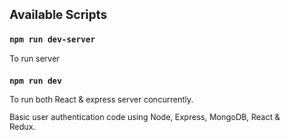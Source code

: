 ## Available Scripts

### `npm run dev-server`
To run server

### `npm run dev`
To run both React & express server concurrently.

Basic user authentication code using Node, Express, MongoDB, React & Redux.